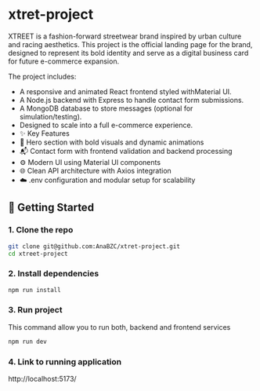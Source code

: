 # xtret-project

XTREET is a fashion-forward streetwear brand inspired by urban culture and racing aesthetics. This project is the official landing page for the brand, designed to represent its bold identity and serve as a digital business card for future e-commerce expansion.

The project includes:

- A responsive and animated React frontend styled withMaterial UI.
- A Node.js backend with Express to handle contact form submissions.
- A MongoDB database to store messages (optional for simulation/testing).
- Designed to scale into a full e-commerce experience.
- ✨ Key Features
- 🎯 Hero section with bold visuals and dynamic animations
- 📬 Contact form with frontend validation and backend processing
- ⚙️ Modern UI using Material UI components
- 🌐 Clean API architecture with Axios integration
- ☁️ .env configuration and modular setup for scalability

## 🚀 Getting Started

### 1. Clone the repo
```bash
git clone git@github.com:AnaBZC/xtret-project.git
cd xtreet-project
```

### 2. Install dependencies
```bash
npm run install
```

### 3. Run project
This command allow you to run both, backend and frontend services
```bash
npm run dev
```

### 4. Link to running application
http://localhost:5173/

